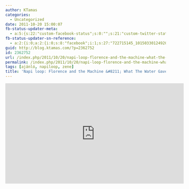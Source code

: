 ```yaml
---
author: KTamas
categories:
  - Uncategorized
date: 2011-10-20 15:00:07
fb-status-updater-meta:
  - a:5:{s:22:"custom-facebook-status";s:0:"";s:21:"custom-twitter-status";s:0:"";s:7:"fb-push";s:1:"1";s:7:"tw-push";s:1:"1";s:4:"push";s:1:"1";}
fb-status-updater-sn-reference:
  - a:2:{i:0;a:2:{i:0;s:8:"facebook";i:1;s:27:"722715145_10150330124920146";}i:1;a:2:{i:0;s:7:"twitter";i:1;s:18:"127006189744701440";}}
guid: http://blog.ktamas.com/?p=2362752
id: 2362752
url: /index.php/2011/10/20/napi-loop-florence-and-the-machine-what-the-water-gave-me/
permalink: /index.php/2011/10/20/napi-loop-florence-and-the-machine-what-the-water-gave-me/
tags: [ajánló, napiloop, zene]
title: 'Napi loop: Florence and the Machine &#8211; What The Water Gave Me'
---
```


<iframe width="560" height="315" src="https://www.youtube.com/embed/am6rArVPip8" frameborder="0" allow="accelerometer; autoplay; encrypted-media; gyroscope; picture-in-picture" allowfullscreen></iframe>
